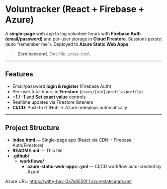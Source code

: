 
# Voluntracker (React + Firebase + Azure)

A **single-page** web app to log volunteer hours with **Firebase Auth (email/password)** and per-user storage in **Cloud Firestore**. Sessions persist (auto “remember me”). Deployed to **Azure Static Web Apps**.

> **Zero backend.** One file: `index.html`.

---

##  Features

- Email/password **login & register** (Firebase Auth)
- Per-user total hours in **Firestore** (`users/{uid}/profile/profile`)
- **+1 / –1** and **Set exact value** controls
- Realtime updates via Firestore listeners
- **CI/CD**: Push to GitHub → Azure redeploys automatically

---

## Project Structure

- **index.html** — Single-page app (React via CDN + Firebase Auth/Firestore)
- **README.md** — This file
- **.github/**
  - **workflows/**
    - **azure-static-web-apps-<id>.yml** — CI/CD workflow auto-created by Azure


Azure URL: https://witty-bay-0a7a6550f.1.azurestaticapps.net 
